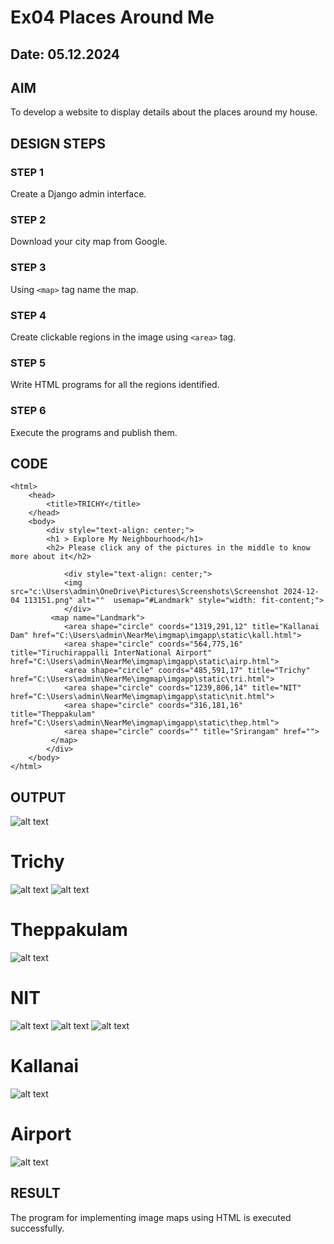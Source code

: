 # Ex04 Places Around Me
## Date: 05.12.2024

## AIM
To develop a website to display details about the places around my house.

## DESIGN STEPS

### STEP 1
Create a Django admin interface.

### STEP 2
Download your city map from Google.

### STEP 3
Using ```<map>``` tag name the map.

### STEP 4
Create clickable regions in the image using ```<area>``` tag.

### STEP 5
Write HTML programs for all the regions identified.

### STEP 6
Execute the programs and publish them.

## CODE
```
<html>
    <head>
        <title>TRICHY</title>
    </head>
    <body>
        <div style="text-align: center;">
        <h1 > Explore My Neighbourhood</h1>
        <h2> Please click any of the pictures in the middle to know more about it</h2>
        
            <div style="text-align: center;">
            <img src="c:\Users\admin\OneDrive\Pictures\Screenshots\Screenshot 2024-12-04 113151.png" alt=""  usemap="#Landmark" style="width: fit-content;">
            </div>
         <map name="Landmark">
            <area shape="circle" coords="1319,291,12" title="Kallanai Dam" href="C:\Users\admin\NearMe\imgmap\imgapp\static\kall.html">
            <area shape="circle" coords="564,775,16" title="Tiruchirappalli InterNational Airport" href="C:\Users\admin\NearMe\imgmap\imgapp\static\airp.html">
            <area shape="circle" coords="485,591,17" title="Trichy" href="C:\Users\admin\NearMe\imgmap\imgapp\static\tri.html">
            <area shape="circle" coords="1239,806,14" title="NIT" href="C:\Users\admin\NearMe\imgmap\imgapp\static\nit.html">
            <area shape="circle" coords="316,181,16" title="Theppakulam" href="C:\Users\admin\NearMe\imgmap\imgapp\static\thep.html">
            <area shape="circle" coords="" title="Srirangam" href="">
         </map>
        </div>
    </body>
</html>
```
## OUTPUT
 ![alt text](<Screenshot 2024-12-05 224528.png>)
 # Trichy
 ![alt text](<Screenshot 2024-12-05 224620.png>)
 ![alt text](<Screenshot 2024-12-05 224630.png>)
 # Theppakulam
 ![alt text](<Screenshot 2024-12-05 224603.png>)
 # NIT
 ![alt text](<Screenshot 2024-12-05 224758.png>)
 ![alt text](<Screenshot 2024-12-05 224810.png>)
 ![alt text](<Screenshot 2024-12-05 224819.png>)
 # Kallanai
 ![alt text](<Screenshot 2024-12-05 225354.png>)
 # Airport
 ![alt text](<Screenshot 2024-12-05 224700.png>)
## RESULT
The program for implementing image maps using HTML is executed successfully.
